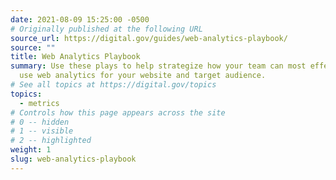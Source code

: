 ```yaml
---
date: 2021-08-09 15:25:00 -0500
# Originally published at the following URL
source_url: https://digital.gov/guides/web-analytics-playbook/
source: ""
title: Web Analytics Playbook
summary: Use these plays to help strategize how your team can most effectively
  use web analytics for your website and target audience.
# See all topics at https://digital.gov/topics
topics:
  - metrics
# Controls how this page appears across the site
# 0 -- hidden
# 1 -- visible
# 2 -- highlighted
weight: 1
slug: web-analytics-playbook
---
```

